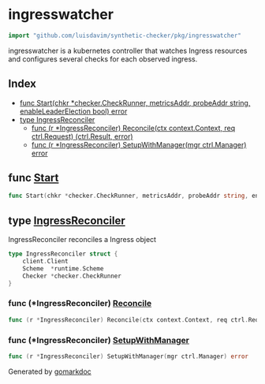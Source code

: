 <!-- Code generated by gomarkdoc. DO NOT EDIT -->

# ingresswatcher

```go
import "github.com/luisdavim/synthetic-checker/pkg/ingresswatcher"
```

ingresswatcher is a kubernetes controller that watches Ingress resources and configures several checks for each observed ingress.

## Index

- [func Start(chkr *checker.CheckRunner, metricsAddr, probeAddr string, enableLeaderElection bool) error](<#func-start>)
- [type IngressReconciler](<#type-ingressreconciler>)
  - [func (r *IngressReconciler) Reconcile(ctx context.Context, req ctrl.Request) (ctrl.Result, error)](<#func-ingressreconciler-reconcile>)
  - [func (r *IngressReconciler) SetupWithManager(mgr ctrl.Manager) error](<#func-ingressreconciler-setupwithmanager>)


## func [Start](<https://github.com/luisdavim/synthetic-checker/blob/main/pkg/ingresswatcher/ingresswatcher.go#L34>)

```go
func Start(chkr *checker.CheckRunner, metricsAddr, probeAddr string, enableLeaderElection bool) error
```

## type [IngressReconciler](<https://github.com/luisdavim/synthetic-checker/blob/main/pkg/ingresswatcher/reconciler.go#L42-L46>)

IngressReconciler reconciles a Ingress object

```go
type IngressReconciler struct {
    client.Client
    Scheme  *runtime.Scheme
    Checker *checker.CheckRunner
}
```

### func \(\*IngressReconciler\) [Reconcile](<https://github.com/luisdavim/synthetic-checker/blob/main/pkg/ingresswatcher/reconciler.go#L92>)

```go
func (r *IngressReconciler) Reconcile(ctx context.Context, req ctrl.Request) (ctrl.Result, error)
```

### func \(\*IngressReconciler\) [SetupWithManager](<https://github.com/luisdavim/synthetic-checker/blob/main/pkg/ingresswatcher/reconciler.go#L48>)

```go
func (r *IngressReconciler) SetupWithManager(mgr ctrl.Manager) error
```



Generated by [gomarkdoc](<https://github.com/princjef/gomarkdoc>)
